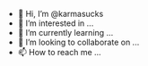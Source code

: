 - 👋 Hi, I’m @karmasucks
- 👀 I’m interested in ...
- 🌱 I’m currently learning ...
- 💞️ I’m looking to collaborate on ...
- 📫 How to reach me ...

<!---
karmasucks/karmasucks is a ✨ special ✨ repository because its `README.md` (this file) appears on your GitHub profile.
You can click the Preview link to take a look at your changes.
--->
